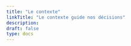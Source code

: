 ```yaml
---
title: "Le contexte"
linkTitle: "Le contexte guide nos décisions"
description:
draft: false
type: docs
---
```

